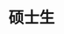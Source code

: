 ---
name: 白夏露
identity: Bai, Xialu
title: 硕士生
group: S
year: 2016
image: xialu.jpg
email: lottiee@126.com
homepage: /~xialu
researchDirection: 交易行为中的脑活动同步
education:
  - school: 北京林业大学
    major: 工业设计
    banchelor: 学士
  - school: 北京师范大学
    major: 基础心理学
    banchelor: 硕士生
---